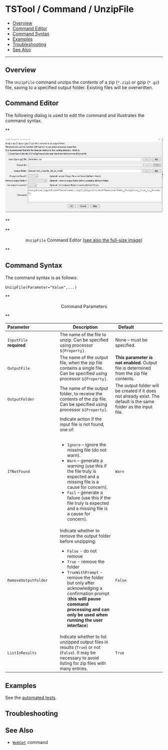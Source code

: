 # TSTool / Command / UnzipFile #

* [Overview](#overview)
* [Command Editor](#command-editor)
* [Command Syntax](#command-syntax)
* [Examples](#examples)
* [Troubleshooting](#troubleshooting)
* [See Also](#see-also)

-------------------------

## Overview ##

The `UnzipFile` command unzips the contents of a zip (`*.zip`) or gzip (`*.gz`) file, saving to a specified output folder.
Existing files will be overwritten.

## Command Editor ##

The following dialog is used to edit the command and illustrates the command syntax.

**<p style="text-align: center;">
![UnzipFile](UnzipFile.png)
</p>**

**<p style="text-align: center;">
`UnzipFile` Command Editor (<a href="../UnzipFile.png">see also the full-size image</a>)
</p>**

## Command Syntax ##

The command syntax is as follows:

```text
UnzipFile(Parameter="Value",...)
```
**<p style="text-align: center;">
Command Parameters
</p>**

|**Parameter**&nbsp;&nbsp;&nbsp;&nbsp;&nbsp;&nbsp;&nbsp;&nbsp;&nbsp;&nbsp;&nbsp;&nbsp;&nbsp;&nbsp;&nbsp;&nbsp;&nbsp;&nbsp;&nbsp;&nbsp;&nbsp;&nbsp;  | **Description** | **Default**&nbsp;&nbsp;&nbsp;&nbsp;&nbsp;&nbsp;&nbsp;&nbsp;&nbsp;&nbsp;&nbsp;&nbsp;&nbsp;&nbsp;&nbsp;&nbsp;&nbsp;&nbsp;&nbsp;&nbsp; |
| --------------|-----------------|----------------- |
|`InputFile`<br>**required**|The name of the file to unzip.  Can be specified using processor `${Property}`. | None – must be specified.|
|`OutputFile` | The name of the output file, when the zip file contains a single file.  Can be specified using processor `${Property}`. | **This parameter is not enabled.**  Output file is determined from the zip file contents. |
|`OutputFolder` | The name of the output folder, to receive the contents of the zip file.  Can be specified using processor `${Property}`.| The output folder will be created if it does not already exist. The default is the same folder as the input file.|
|`IfNotFound` | Indicate action if the input file is not found, one of:<br><br><ul><li>`Ignore` – ignore the missing file (do not warn).</li><li>`Warn` – generate a warning (use this if the file truly is expected and a missing file is a cause for concern).</li><li>`Fail` – generate a failure (use this if the file truly is expected and a missing file is a cause for concern).</li></ul> | `Warn`|
|`RemoveOutputFolder` | Indicate whether to remove the output folder before unzipping: <ul><li>`False` - do not remove</li><li>`True` - remove the folder</li><li>`TrueWithPrompt` - remove the folder but only after acknowledging a confirmation prompt (**this willl pause command processing and can only be used when running the user interface**)</li></ul> | `False` |
|`ListInResults` | Indicate whether to list unzipped output files in results (`True`) or not (`False`).  It may be necessary to avoid listing for zip files with many entries. | `True` |

## Examples ##

See the [automated tests](https://github.com/OpenCDSS/cdss-app-tstool-test/tree/master/test/commands/UnzipFile).

## Troubleshooting ##

## See Also ##

* [`WebGet`](../WebGet/WebGet.md) command
